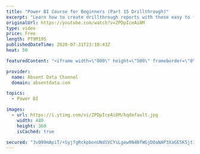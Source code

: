 ```yaml
---
title: "Power BI Course for Beginners (Part 15 Drillthrough)"
excerpt: "Learn how to create drillthrough reports with these easy to follow steps."
originalUrl: https://youtube.com/watch?v=ZPDpIceAi8M
type: video
price: Free
length: PT9M19S
publishedDateTime: 2020-07-31T23:18:43Z
heat: 50

featuredContent: "<iframe width=\"800\" height=\"500\" frameborder=\"0\" src=\"https://www.youtube.com/embed/ZPDpIceAi8M\" allow=\"accelerometer; autoplay; encrypted-media; gyroscope; picture-in-picture\" allowfullscreen></iframe>"

provider:
  name: Absent Data Channel
  domain: absentdata.com

topics:
  - Power BI

images:
  - url: https://i.ytimg.com/vi/ZPDpIceAi8M/hqdefault.jpg
    width: 480
    height: 360
    isCached: true

secured: "3vQ99mApiT/+SyjfgRckpbonUNdSVCYsLgow9N4BfWGjD0aNAP3XaGE5K5jt1X7OLtVUL4C5u/2RJs6RFQa5JnMmaRbUSZ1FT3a45fOilXkNZPHRwDFdMTdCRDBzNSYh2vMgbPdeU5ZgygtJl7C4/tPEAR0lxoQEpE6mkMQ3EQ0SQeMKU3gyirLwIenKwi8/NLGKphXGp96myvQwHgeI3I961QbvxJJL2SucwUtsDRgSR8ukFbR9GN1BfLYl57PvvYojYtDTx4VXf5rzvbo3nvOabArUp+uJLAGutYSL5oAmj6Q4G8+m+DSIWry/VTPJx4kShzw+tUw6hIhTuHzORTaXEJ/wGXACplaJZSCBi+jyr2wSj8mt9bdQl2rtX+LweL9XWNPJ/Ls4a5wuy4fOpbe/dI9JWajVGuHhUIYWWN4=;ruqYpJeWz08D0sC1yaU8Qg=="
---
```


